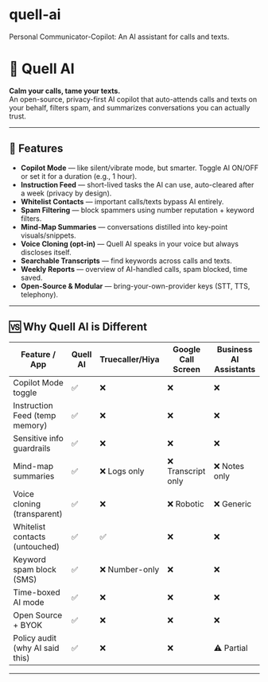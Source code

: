 # quell-ai
Personal Communicator-Copilot: An AI assistant for calls and texts.


# 📱 Quell AI  
**Calm your calls, tame your texts.**  
An open-source, privacy-first AI copilot that auto-attends calls and texts on your behalf, filters spam, and summarizes conversations you can actually trust.

---

## 🌟 Features
- **Copilot Mode** — like silent/vibrate mode, but smarter. Toggle AI ON/OFF or set it for a duration (e.g., 1 hour).  
- **Instruction Feed** — short-lived tasks the AI can use, auto-cleared after a week (privacy by design).  
- **Whitelist Contacts** — important calls/texts bypass AI entirely.  
- **Spam Filtering** — block spammers using number reputation + keyword filters.  
- **Mind-Map Summaries** — conversations distilled into key-point visuals/snippets.  
- **Voice Cloning (opt-in)** — Quell AI speaks in your voice but always discloses itself.  
- **Searchable Transcripts** — find keywords across calls and texts.  
- **Weekly Reports** — overview of AI-handled calls, spam blocked, time saved.  
- **Open-Source & Modular** — bring-your-own-provider keys (STT, TTS, telephony).  

---

## 🆚 Why Quell AI is Different
| Feature / App | **Quell AI** | Truecaller/Hiya | Google Call Screen | Business AI Assistants |
|---------------|--------------|-----------------|--------------------|------------------------|
| Copilot Mode toggle | ✅ | ❌ | ❌ | ❌ |
| Instruction Feed (temp memory) | ✅ | ❌ | ❌ | ❌ |
| Sensitive info guardrails | ✅ | ❌ | ❌ | ❌ |
| Mind-map summaries | ✅ | ❌ Logs only | ❌ Transcript only | ❌ Notes only |
| Voice cloning (transparent) | ✅ | ❌ | ❌ Robotic | ❌ Generic |
| Whitelist contacts (untouched) | ✅ | ✅ | ❌ | ❌ |
| Keyword spam block (SMS) | ✅ | ❌ Number-only | ❌ | ❌ |
| Time-boxed AI mode | ✅ | ❌ | ❌ | ❌ |
| Open Source + BYOK | ✅ | ❌ | ❌ | ❌ |
| Policy audit (why AI said this) | ✅ | ❌ | ❌ | ⚠️ Partial |

---

